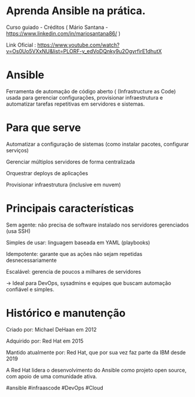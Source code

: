 
# Aprenda Ansible na prática.  

 Curso guiado - Créditos ( Mário Santana - https://www.linkedin.com/in/mariosantana86/ )
 
 Link Oficial : https://www.youtube.com/watch?v=Os0Uo5VXxNU&list=PLORF-y_edVoDQnky9u2OgyrfirE1dhutX

#  Ansible
Ferramenta de automação de código aberto ( (Infrastructure as Code) usada para gerenciar configurações, provisionar infraestrutura e automatizar tarefas repetitivas em servidores e sistemas.

# Para que serve
Automatizar a configuração de sistemas (como instalar pacotes, configurar serviços)

Gerenciar múltiplos servidores de forma centralizada

Orquestrar deploys de aplicações

Provisionar infraestrutura (inclusive em nuvem)

# Principais características
Sem agente:  não precisa de software instalado nos servidores gerenciados (usa SSH)

Simples de usar:  linguagem baseada em YAML (playbooks)

Idempotente:  garante que as ações não sejam repetidas desnecessariamente

Escalável:  gerencia de poucos a milhares de servidores

-> Ideal para DevOps, sysadmins e equipes que buscam automação confiável e simples.

# Histórico e manutenção 

Criado por: Michael DeHaan em 2012

Adquirido por: Red Hat em 2015

Mantido atualmente por: Red Hat, que por sua vez faz parte da IBM desde 2019

A Red Hat lidera o desenvolvimento do Ansible como projeto open source, com apoio de uma comunidade ativa.


#ansible #infraascode #DevOps #Cloud

